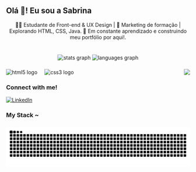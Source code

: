 <h2 align="left">Olá 👋! Eu sou a Sabrina </h2>

<p align="center">👩‍💻 Estudante de Front-end & UX Design | 
📍 Marketing de formação | Explorando HTML, CSS, Java.
📂 Em constante aprendizado e construindo meu portfólio por aqui!.
  
#
###

<div align="center">
  <img src="https://github-readme-stats.vercel.app/api?username=SabrinaAC&hide_title=false&hide_rank=false&show_icons=true&include_all_commits=true&count_private=true&disable_animations=false&theme=dracula&locale=en&hide_border=false" height="150" alt="stats graph"  />
  <img src="https://github-readme-stats.vercel.app/api/top-langs?username=SabrinaAC&locale=en&hide_title=false&layout=compact&card_width=320&langs_count=5&theme=dracula&hide_border=false" height="150" alt="languages graph"  />
</div>

###

<img align="right" height="150" src="https://media.giphy.com/media/v1.Y2lkPTc5MGI3NjExOGdiNWxsdXY3cXdkaWQ4Nm80OGRrZTEwcnJtaTRlamMzcmxyenQ1eiZlcD12MV9naWZzX3NlYXJjaCZjdD1n/LHZyixOnHwDDy/giphy.gif"  />

###

<div align="left">
  <img src="https://cdn.jsdelivr.net/gh/devicons/devicon/icons/html5/html5-original.svg" height="30" alt="html5 logo"  />
  <img width="12" />
  <img src="https://cdn.jsdelivr.net/gh/devicons/devicon/icons/css3/css3-original.svg" height="30" alt="css3 logo"  />
</div>


<h3 align="left">Connect with me!</h3>

[![LinkedIn](https://img.shields.io/badge/-LinkedIn-000?style=for-the-badge&logo=linkedin&logoColor=FF00F6&color:FFF)](https://www.linkedin.com/in/sabrina-cavalcante-9112b124a/)


<h3 align="left">My Stack ~</h3>

###

<picture align="center">
  <source media="(prefers-color-scheme: dark)" srcset="https://raw.githubusercontent.com/SabrinaAC/SabrinaAC/output/github-contribution-grid-snake-dark.svg">
  <source media="(prefers-color-scheme: light)" srcset="https://raw.githubusercontent.com/SabrinaAC/SabrinaAC/output/github-contribution-grid-snake-dark.svg">
  <img align="center" alt="github contribution grid snake animation" src="https://raw.githubusercontent.com/SabrinaAC/SabrinaAC/output/github-contribution-grid-snake.svg">
</picture>
